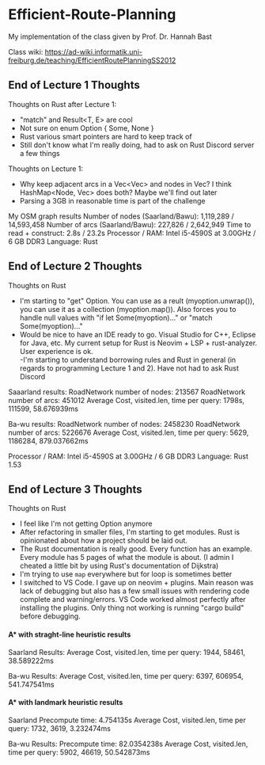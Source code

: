 # Efficient-Route-Planning
My implementation of the class given by Prof. Dr. Hannah Bast

Class wiki: https://ad-wiki.informatik.uni-freiburg.de/teaching/EfficientRoutePlanningSS2012

## End of Lecture 1 Thoughts

Thoughts on Rust after Lecture 1:
- "match" and Result<T, E> are cool
- Not sure on enum Option { Some, None }  
- Rust various smart pointers are hard to keep track of
- Still don't know what I'm really doing, had to ask on Rust Discord server a few things

Thoughts on Lecture 1:
- Why keep adjacent arcs in a Vec<Vec<Arc>> and nodes in Vec<Node>?  I think HashMap<Node, Vec<Arc>> does both?  Maybe we'll find out later
- Parsing a 3GB in reasonable time is part of the challenge

My OSM graph results
Number of nodes (Saarland/Bawu): 1,119,289 / 14,593,458
Number of arcs (Saarland/Bawu): 227,826 / 2,642,949
Time to read + construct:  2.8s / 23.2s
Processor / RAM: Intel i5-4590S at 3.00GHz / 6 GB DDR3
Language: Rust

## End of Lecture 2 Thoughts

Thoughts on Rust
- I'm starting to "get" Option.  You can use as a reult (myoption.unwrap()), you can use it as a collection (myoption.map()).  Also forces you to handle null values with "if let Some(myoption)..." or "match Some(myoption)..."
- Would be nice to have an IDE ready to go.  Visual Studio for C++, Eclipse for Java, etc.  My current setup for Rust is Neovim + LSP + rust-analyzer.  User experience is ok.  
-I'm starting to understand borrowing rules and Rust in general (in regards to programming Lecture 1 and 2).  Have not had to ask Rust Discord

Saaarland results:
RoadNetwork number of nodes: 213567
RoadNetwork number of arcs: 451012
Average Cost, visited.len, time per query: 1798s, 111599, 58.676939ms

Ba-wu results:
RoadNetwork number of nodes: 2458230
RoadNetwork number of arcs: 5226676
Average Cost, visited.len, time per query: 5629, 1186284, 879.037662ms

Processor / RAM: Intel i5-4590S at 3.00GHz / 6 GB DDR3
Language: Rust 1.53


## End of Lecture 3 Thoughts

Thoughts on Rust
- I feel like I'm not getting Option anymore
- After refactoring in smaller files, I'm starting to get modules.  Rust is opinionated about how a project should be laid out.  
- The Rust documentation is really good.  Every function has an example.  Every module has 5 pages of what the module is about.  (I admin I cheated a little bit by using Rust's 
documentation of Dijkstra)
- I'm trying to use `map` everywhere but for loop is sometimes better
- I switched to VS Code.  I gave up on neovim + plugins.  Main reason was lack of debugging but also has a few small issues with rendering code complete and warning/errors.  VS Code worked almost perfectly after installing the plugins.  Only thing not working is running "cargo build" before debugging.

#### A* with straght-line heuristic results
Saarland Results:
Average Cost, visited.len, time per query: 1944, 58461, 38.589222ms

Ba-wu Results:
Average Cost, visited.len, time per query: 6397, 606954, 541.747541ms

#### A* with landmark heuristic results
Saarland
Precompute time: 4.754135s
Average Cost, visited.len, time per query: 1732, 3619, 3.232474ms

Ba-wu Results:
Precompute time: 82.0354238s
Average Cost, visited.len, time per query: 5902, 46619, 50.542873ms